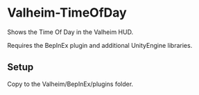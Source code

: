 # Valheim-TimeOfDay
Shows the Time Of Day in the Valheim HUD.

Requires the BepInEx plugin and additional UnityEngine libraries.

## Setup
Copy to the Valheim/BepInEx/plugins folder.
